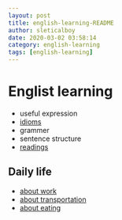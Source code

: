 ```yaml
---
layout: post
title: english-learning-README
author: sleticalboy
date: 2020-03-02 03:58:14
category: english-learning
tags: [english-learning]
---
```


# Englist learning

- useful expression
- [idioms](idioms.md)
- grammer
- sentence structure
- [readings](readings.md)

## Daily life
- [about work](daily-life/about-work.md)
- [about transportation](daily-life/about-transportation.md)
- [about eating](daily-life/about-eating.md)

